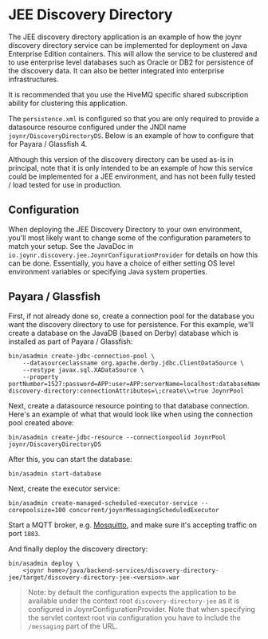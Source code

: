 # JEE Discovery Directory

The JEE discovery directory application is an example of how the joynr discovery
directory service can be implemented for deployment on Java Enterprise Edition containers.
This will allow the service to be clustered and to use enterprise level databases
such as Oracle or DB2 for persistence of the discovery data. It can also be better
integrated into enterprise infrastructures.

It is recommended that you use the HiveMQ specific shared subscription ability for
clustering this application.

The `persistence.xml` is configured so that you are only required to provide a datasource
resource configured under the JNDI name `joynr/DiscoveryDirectoryDS`. Below is an
example of how to configure that for Payara / Glassfish 4.

Although this version of the discovery directory can be used as-is in principal, note
that it is only intended to be an example of how this service could be implemented for
a JEE environment, and has not been fully tested / load tested for use in production.

## Configuration

When deploying the JEE Discovery Directory to your own environment, you'll most likely
want to change some of the configuration parameters to match your setup. See the JavaDoc
in `io.joynr.discovery.jee.JoynrConfigurationProvider` for details on how this can be
done. Essentially, you have a choice of either setting OS level environment variables or
specifying Java system properties.

## Payara / Glassfish

First, if not already done so, create a connection pool for the database you want the
discovery directory to use for persistence. For this example, we'll create a database
on the JavaDB (based on Derby) database which is installed as part of Payara / Glassfish:

    bin/asadmin create-jdbc-connection-pool \
        --datasourceclassname org.apache.derby.jdbc.ClientDataSource \
        --restype javax.sql.XADataSource \
        --property portNumber=1527:password=APP:user=APP:serverName=localhost:databaseName=joynr-discovery-directory:connectionAttributes=\;create\\=true JoynrPool

Next, create a datasource resource pointing to that database connection. Here's an
example of what that would look like when using the connection pool created above:

`bin/asadmin create-jdbc-resource --connectionpoolid JoynrPool joynr/DiscoveryDirectoryDS`

After this, you can start the database:

`bin/asadmin start-database`

Next, create the executor service:

    bin/asadmin create-managed-scheduled-executor-service --corepoolsize=100 concurrent/joynrMessagingScheduledExecutor

Start a MQTT broker, e.g. [Mosquitto](http://mosquitto.org), and make sure it's accepting traffic
on port `1883`.

And finally deploy the discovery directory:

    bin/asadmin deploy \
        <joynr home>/java/backend-services/discovery-directory-jee/target/discovery-directory-jee-<version>.war

>Note: by default the configuration expects the application to be available under
>the context root `discovery-directory-jee` as it is configured in JoynrConfigurationProvider.
>Note that when specifying the servlet context root via configuration you have to include the
>`/messaging` part of the URL.

